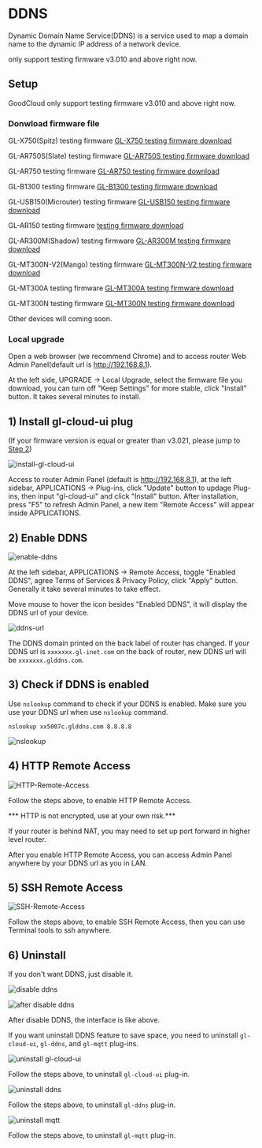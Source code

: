 # DDNS

Dynamic Domain Name Service(DDNS) is a service used to map a domain name to the dynamic IP address of a network device.

only support testing firmware v3.010 and above right now. 

## Setup

GoodCloud only support testing firmware v3.010 and above right now. 

### Donwload firmware file

GL-X750(Spitz) testing firmware <a href="https://dl.gl-inet.com/firmware/x750/testing/" target="_blank">GL-X750 testing firmware download</a>

GL-AR750S(Slate) testing firmware <a href="https://dl.gl-inet.com/firmware/ar750s/testing/" target="_blank">GL-AR750S testing firmware download</a>

GL-AR750 testing firmware <a href="https://dl.gl-inet.com/firmware/ar750/testing/" target="_blank">GL-AR750 testing firmware download</a>

GL-B1300 testing firmware <a href="https://dl.gl-inet.com/firmware/b1300/testing/" target="_blank">GL-B1300 testing firmware download</a>

GL-USB150(Microuter) testing firmware <a href="https://dl.gl-inet.com/firmware/usb150/testing/" target="_blank">GL-USB150 testing firmware download</a>

GL-AR150 testing firmware <a href="https://dl.gl-inet.com/firmware/ar150/testing/" target="_blank"> testing firmware download</a>

GL-AR300M(Shadow) testing firmware <a href="https://dl.gl-inet.com/firmware/ar300m/testing/" target="_blank">GL-AR300M testing firmware download</a>

GL-MT300N-V2(Mango) testing firmware <a href="https://dl.gl-inet.com/firmware/mt300n-v2/testing/" target="_blank">GL-MT300N-V2 testing firmware download</a>

GL-MT300A testing firmware <a href="https://dl.gl-inet.com/firmware/mt300a/testing/" target="_blank">GL-MT300A testing firmware download</a>

GL-MT300N testing firmware <a href="https://dl.gl-inet.com/firmware/mt300n/testing/" target="_blank">GL-MT300N testing firmware download</a>

Other devices will coming soon.

### Local upgrade

Open a web browser (we recommend Chrome) and to access router Web Admin Panel(default url is <a href="http://192.168.8.1" target="_blank">http://192.168.8.1</a>).

At the left side, UPGRADE -> Local Upgrade, select the firmware file you download, you can turn off "Keep Settings" for more stable, click "Install" button. It takes several minutes to install.

## 1) Install gl-cloud-ui plug

(If your firmware version is equal or greater than v3.021, please jump to <a href="#2-enable-ddns">Step 2</a>)

![install-gl-cloud-ui](https://static.gl-inet.com/docs/en/3/app/ddns/install-gl-cloud-ui.png)

Access to router Admin Panel (default is <a href="http://192.168.8.1" target="_blank">http://192.168.8.1</a>), at the left sidebar, APPLICATIONS -> Plug-ins,
click "Update" button to updage Plug-ins, then input "gl-cloud-ui" and click "Install" button. After installation, press "F5" to refresh Admin Panel, a new item "Remote Access" will appear inside APPLICATIONS.

## 2) Enable DDNS 

![enable-ddns](https://static.gl-inet.com/docs/en/3/app/ddns/enable-ddns.png)

At the left sidebar, APPLICATIONS -> Remote Access, toggle "Enabled DDNS", agree Terms of Services & Privacy Policy, click "Apply" button.
Generally it take several minutes to take effect.

Move mouse to hover the icon besides "Enabled DDNS", it will display the DDNS url of your device.

![ddns-url](https://static.gl-inet.com/docs/en/3/app/ddns/ddns-url.png)

The DDNS domain printed on the back label of router has changed. If your DDNS url is `xxxxxxx.gl-inet.com` on the back of router, new DDNS url will be `xxxxxxx.glddns.com`. 

## 3) Check if DDNS is enabled

Use `nslookup` command to check if your DDNS is enabled. Make sure you use your DDNS url when use `nslookup` command.

`nslookup xx5007c.glddns.com 8.8.8.8`

![nslookup](https://static.gl-inet.com/docs/en/3/app/ddns/nslookup.png)

## 4) HTTP Remote Access

![HTTP-Remote-Access](https://static.gl-inet.com/docs/en/3/app/ddns/HTTP-Remote-Access.png)

Follow the steps above, to enable HTTP Remote Access. 

*** HTTP is not encrypted, use at your own risk.***

If your router is behind NAT, you may need to set up port forward in higher level router. 

After you enable HTTP Remote Access, you can access Admin Panel anywhere by your DDNS url as you in LAN.

## 5) SSH Remote Access

![SSH-Remote-Access](https://static.gl-inet.com/docs/en/3/app/ddns/SSH-Remote-Access.png)

Follow the steps above, to enable SSH Remote Access, then you can use Terminal tools to ssh anywhere. 

## 6) Uninstall

If you don't want DDNS, just disable it.

![disable ddns](https://static.gl-inet.com/docs/en/3/app/ddns/disable-ddns.png)

![after disable ddns](https://static.gl-inet.com/docs/en/3/app/ddns/after-disable-ddns.png)

After disable DDNS, the interface is like above.

If you want uninstall DDNS feature to save space, you need to uninstall `gl-cloud-ui`, `gl-ddns`, and `gl-mqtt` plug-ins.

![uninstall gl-cloud-ui](https://static.gl-inet.com/docs/en/3/app/ddns/uninstall-gl-cloud-ui.png)

Follow the steps above, to uninstall `gl-cloud-ui` plug-in.

![uninstall ddns](https://static.gl-inet.com/docs/en/3/app/ddns/uninstall-gl-ddns.png)

Follow the steps above, to uninstall `gl-ddns` plug-in.

![uninstall mqtt](https://static.gl-inet.com/docs/en/3/app/ddns/uninstall-gl-mqtt.png)

Follow the steps above, to uninstall `gl-mqtt` plug-in.
